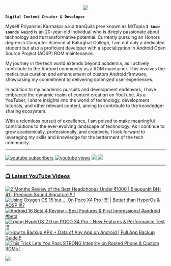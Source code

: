 <p align="center">
  <img src="https://readme-typing-svg.herokuapp.com?lines=Hello+World!;Welcome+to+my+Profile!;MrTopia!;A+Passionate+Developer+from+INDIA!&center=true&width=380&height=55">
</p>


**`Digital Content Creater & Developer`**

Myself Priyanshu Karmakar a.k.a tranQuila prev known as MrTopia **`I know sounds weird`** is an 20-year-old individual who is deeply passionate about technology and its transformative potential. Currently pursuing an Honors degree in Computer Science at Balurghat College, I am not only a dedicated student but also a proficient developer with a specialization in Android Open Source Project (AOSP) ROM maintenance.

My journey in the tech world extends beyond academia, as I actively contribute to the Android community as a ROM maintainer. This involves the meticulous curation and enhancement of custom Android firmware, showcasing my commitment to delivering optimized user experiences.

In addition to my academic pursuits and development endeavors, I have embraced the dynamic realm of content creation on YouTube. As a YouTuber, I share insights into the world of technology, development tutorials, and other relevant content, aiming to contribute to the knowledge-sharing ecosystem.

With a relentless pursuit of excellence, I am poised to make meaningful contributions to the ever-evolving landscape of technology. As I continue to grow academically, professionally, and creatively, I look forward to leveraging my skills and knowledge for the betterment of the tech community. 

---

<!-- Social icons section -->
 <p align="left">
      <a href="https://www.youtube.com/@topiatv.official">
         <img alt="youtube subscribers" title="Subscribe to my YouTube channel" src="https://custom-icon-badges.demolab.com/youtube/channel/subscribers/UCD3rA1qQuUMQaFnzvkFp5NA?color=%23E05D44&label=SUBSCRIBE&logo=video&logoColor=white&style=for-the-badge&labelColor=CE4630"/></a> 
      <a href="https://www.youtube.com/@topiatv.official">
         <img alt="youtube views" title="YouTube views" src="https://custom-icon-badges.demolab.com/youtube/channel/views/UCD3rA1qQuUMQaFnzvkFp5NA?color=%23E1AD0E&logo=eye&logoColor=white&style=for-the-badge&labelColor=C79600"/></a>
      <a href="https://t.me/MrTopiA">
        <img src="https://custom-icon-badges.demolab.com/badge/MrTopiA-229ed9?style=for-the-badge&logo=telegram&logoColor=white">
    <a href="https://www.buymeacoffee.com/mrtopia">
        <img src="https://custom-icon-badges.demolab.com/badge/MrTopia-ffff00?style=for-the-badge&logo=coffee-meow">
   </p>
      
---

### 📺 Latest YouTube Videos

<!-- BEGIN YOUTUBE-CARDS -->
[![2 Months Review of the Best Headphones Under ₹1000 | Blaupunkt BH-41 | Premium Sound Signature !!!!](https://ytcards.demolab.com/?id=__guz5V2Yqc&title=2+Months+Review+of+the+Best+Headphones+Under+%E2%82%B91000+%7C+Blaupunkt+BH-41+%7C+Premium+Sound+Signature+%21%21%21%21&lang=en&timestamp=1746364689&background_color=%230d1117&title_color=%23ffffff&stats_color=%23dedede&max_title_lines=1&width=250&border_radius=5 "2 Months Review of the Best Headphones Under ₹1000 | Blaupunkt BH-41 | Premium Sound Signature !!!!")](https://www.youtube.com/watch?v=__guz5V2Yqc)
[![Using Oxygen OS 15 but.... On Poco X4 Pro !!!!! | Better than HyperOs & AOSP !!!?](https://ytcards.demolab.com/?id=lH412EFgVwI&title=Using+Oxygen+OS+15+but....+On+Poco+X4+Pro+%21%21%21%21%21+%7C+Better+than+HyperOs+%26+AOSP+%21%21%21%3F&lang=en&timestamp=1746085609&background_color=%230d1117&title_color=%23ffffff&stats_color=%23dedede&max_title_lines=1&width=250&border_radius=5 "Using Oxygen OS 15 but.... On Poco X4 Pro !!!!! | Better than HyperOs & AOSP !!!?")](https://www.youtube.com/watch?v=lH412EFgVwI)
[![Android 16 Beta 4 Review – Best Features & First Impressions! #android #beta](https://ytcards.demolab.com/?id=7t7bMgIRlic&title=Android+16+Beta+4+Review+%E2%80%93+Best+Features+%26+First+Impressions%21+%23android+%23beta&lang=en&timestamp=1745132877&background_color=%230d1117&title_color=%23ffffff&stats_color=%23dedede&max_title_lines=1&width=250&border_radius=5 "Android 16 Beta 4 Review – Best Features & First Impressions! #android #beta")](https://www.youtube.com/watch?v=7t7bMgIRlic)
[![Trying HyperOS 2.0 on POCO X4 Pro – New Features & Performance Test !!!](https://ytcards.demolab.com/?id=rJTyzkZusIE&title=Trying+HyperOS+2.0+on+POCO+X4+Pro+%E2%80%93+New+Features+%26+Performance+Test+%21%21%21&lang=en&timestamp=1744888703&background_color=%230d1117&title_color=%23ffffff&stats_color=%23dedede&max_title_lines=1&width=250&border_radius=5 "Trying HyperOS 2.0 on POCO X4 Pro – New Features & Performance Test !!!")](https://www.youtube.com/watch?v=rJTyzkZusIE)
[![How to Backup APK + Data of Any App on Android | Full App Backup Guide !!](https://ytcards.demolab.com/?id=_wmTp-UwSFc&title=How+to+Backup+APK+%2B+Data+of+Any+App+on+Android+%7C+Full+App+Backup+Guide+%21%21&lang=en&timestamp=1744536120&background_color=%230d1117&title_color=%23ffffff&stats_color=%23dedede&max_title_lines=1&width=250&border_radius=5 "How to Backup APK + Data of Any App on Android | Full App Backup Guide !!")](https://www.youtube.com/watch?v=_wmTp-UwSFc)
[![This Trick Lets You Pass STRONG Integrity on Rooted Phone & Custom ROMs !](https://ytcards.demolab.com/?id=nog_3jlWwW4&title=This+Trick+Lets+You+Pass+STRONG+Integrity+on+Rooted+Phone+%26+Custom+ROMs+%21&lang=en&timestamp=1744263207&background_color=%230d1117&title_color=%23ffffff&stats_color=%23dedede&max_title_lines=1&width=250&border_radius=5 "This Trick Lets You Pass STRONG Integrity on Rooted Phone & Custom ROMs !")](https://www.youtube.com/watch?v=nog_3jlWwW4)
<!-- END YOUTUBE-CARDS -->

[<img src="https://custom-icon-badges.demolab.com/badge/-Subscribe%20For%20More-red?style=for-the-badge&logo=video&logoColor=white"/>](https://www.youtube.com/@topiatv.official)


#
